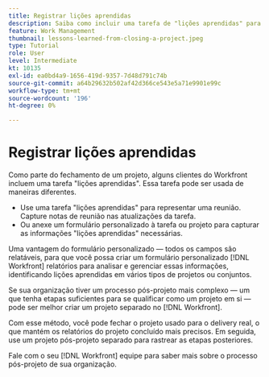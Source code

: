```yaml
---
title: Registrar lições aprendidas
description: Saiba como incluir uma tarefa de "lições aprendidas" para identificar o que deu certo e o que pode melhorar na próxima vez.
feature: Work Management
thumbnail: lessons-learned-from-closing-a-project.jpeg
type: Tutorial
role: User
level: Intermediate
kt: 10135
exl-id: ea0bd4a9-1656-419d-9357-7d48d791c74b
source-git-commit: a64b29632b502af42d366ce543e5a71e9901e99c
workflow-type: tm+mt
source-wordcount: '196'
ht-degree: 0%

---
```


# Registrar lições aprendidas

Como parte do fechamento de um projeto, alguns clientes do Workfront incluem uma tarefa &quot;lições aprendidas&quot;. Essa tarefa pode ser usada de maneiras diferentes.

* Use uma tarefa &quot;lições aprendidas&quot; para representar uma reunião. Capture notas de reunião nas atualizações da tarefa.
* Ou anexe um formulário personalizado à tarefa ou projeto para capturar as informações &quot;lições aprendidas&quot; necessárias.

Uma vantagem do formulário personalizado — todos os campos são relatáveis, para que você possa criar um formulário personalizado [!DNL Workfront] relatórios para analisar e gerenciar essas informações, identificando lições aprendidas em vários tipos de projetos ou conjuntos.

Se sua organização tiver um processo pós-projeto mais complexo — um que tenha etapas suficientes para se qualificar como um projeto em si — pode ser melhor criar um projeto separado no [!DNL Workfront].

Com esse método, você pode fechar o projeto usado para o delivery real, o que mantém os relatórios do projeto concluído mais precisos. Em seguida, use um projeto pós-projeto separado para rastrear as etapas posteriores.

Fale com o seu [!DNL Workfront] equipe para saber mais sobre o processo pós-projeto de sua organização.
